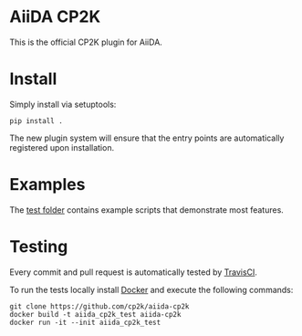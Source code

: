 # AiiDA CP2K
This is the official CP2K plugin for AiiDA.

# Install

Simply install via setuptools:

	pip install .

The new plugin system will ensure that the entry points are automatically registered upon installation.

# Examples

The [test folder](./test) contains example scripts that demonstrate most features.

# Testing

Every commit and pull request is automatically tested by [TravisCI](https://travis-ci.org/cp2k/aiida-cp2k/).

To run the tests locally install [Docker](https://docs.docker.com/engine/installation/) and execute the following commands:
```
git clone https://github.com/cp2k/aiida-cp2k
docker build -t aiida_cp2k_test aiida-cp2k
docker run -it --init aiida_cp2k_test
```
